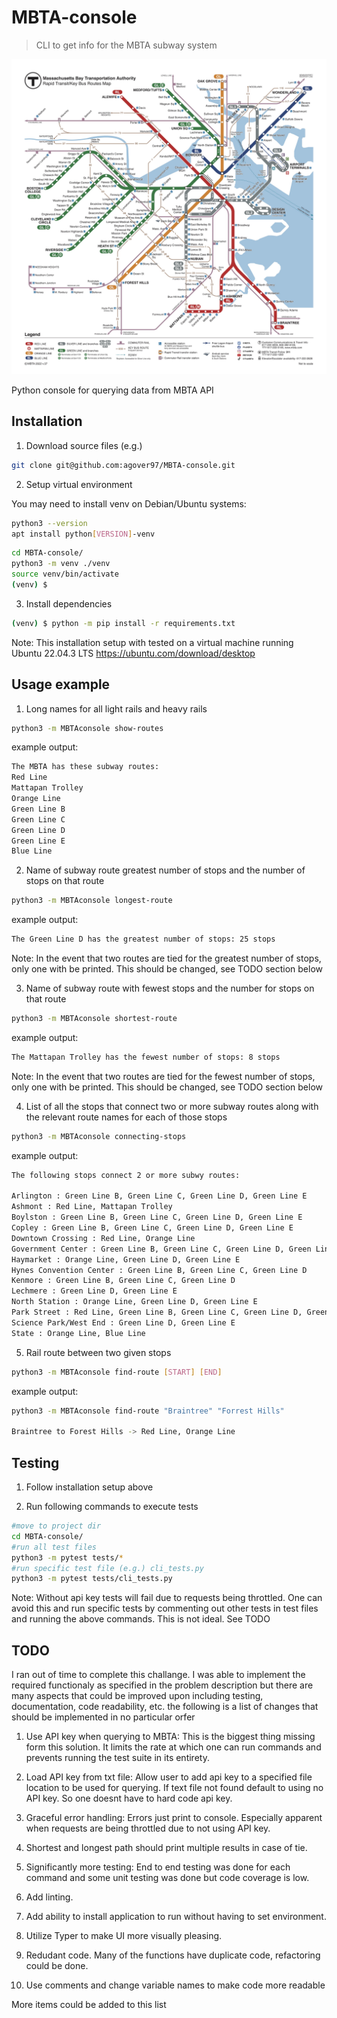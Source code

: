 # MBTA-console
>CLI to get info for the MBTA subway system

![](mbta_map.jpeg)

Python console for querying data from MBTA API


## Installation

1. Download source files (e.g.)

```sh
git clone git@github.com:agover97/MBTA-console.git
```

2. Setup virtual environment 

You may need to install venv on Debian/Ubuntu systems:
```sh
python3 --version
apt install python[VERSION]-venv
```


```sh
cd MBTA-console/
python3 -m venv ./venv
source venv/bin/activate
(venv) $
```

3. Install dependencies

```sh
(venv) $ python -m pip install -r requirements.txt
```

Note: This installation setup with tested on a virtual machine running Ubuntu 22.04.3 LTS
https://ubuntu.com/download/desktop


## Usage example

1) Long names for all light rails and heavy rails

```sh
python3 -m MBTAconsole show-routes
```

example output:

```sh
The MBTA has these subway routes:
Red Line
Mattapan Trolley
Orange Line
Green Line B
Green Line C
Green Line D
Green Line E
Blue Line
```

2) Name of subway route greatest number of stops and the number of stops on that route

```sh
python3 -m MBTAconsole longest-route
```
example output:

```sh
The Green Line D has the greatest number of stops: 25 stops
```
Note: In the event that two routes are tied for the greatest number of stops, only one with be printed. This should be changed, see TODO section below

3) Name of subway route with fewest stops and the number for stops on that route

```sh
python3 -m MBTAconsole shortest-route
```

example output:

```sh
The Mattapan Trolley has the fewest number of stops: 8 stops
```
Note: In the event that two routes are tied for the fewest number of stops, only one with be printed. This should be changed, see TODO section below

4) List of all the stops that connect two or more subway routes along with the relevant route names for
each of those stops

```sh
python3 -m MBTAconsole connecting-stops
```
example output:

```sh
The following stops connect 2 or more subwy routes:

Arlington : Green Line B, Green Line C, Green Line D, Green Line E
Ashmont : Red Line, Mattapan Trolley
Boylston : Green Line B, Green Line C, Green Line D, Green Line E
Copley : Green Line B, Green Line C, Green Line D, Green Line E
Downtown Crossing : Red Line, Orange Line
Government Center : Green Line B, Green Line C, Green Line D, Green Line E, Blue Line
Haymarket : Orange Line, Green Line D, Green Line E
Hynes Convention Center : Green Line B, Green Line C, Green Line D
Kenmore : Green Line B, Green Line C, Green Line D
Lechmere : Green Line D, Green Line E
North Station : Orange Line, Green Line D, Green Line E
Park Street : Red Line, Green Line B, Green Line C, Green Line D, Green Line E
Science Park/West End : Green Line D, Green Line E
State : Orange Line, Blue Line
```

5) Rail route between two given stops

```sh
python3 -m MBTAconsole find-route [START] [END]
```

example output:

```sh
python3 -m MBTAconsole find-route "Braintree" "Forrest Hills"

Braintree to Forest Hills -> Red Line, Orange Line

```



## Testing

1. Follow installation setup above

2. Run following commands to execute tests

```sh
#move to project dir
cd MBTA-console/
#run all test files
python3 -m pytest tests/*  
#run specific test file (e.g.) cli_tests.py
python3 -m pytest tests/cli_tests.py
```

Note: Without api key tests will fail due to requests being throttled. One can avoid this and run specific tests by commenting out other tests in test files and running the above commands. This is not ideal. See TODO

## TODO

I ran out of time to complete this challange. I was able to implement the required functionaly as specified in the problem description but there are many aspects that could be improved upon including testing, documentation, code readability, etc. the following is a list of changes that should be implemented in no particular orfer

1. Use API key when querying to MBTA: This is the biggest thing missing form this solution. It limits the rate at which one can run commands and prevents running the test suite in its entirety.

2. Load API key from txt file: Allow user to add api key to a specified file location to be used for querying. If text file not found default to using no API key. So one doesnt have to hard code api key.

3. Graceful error handling: Errors just print to console. Especially apparent when requests are being throttled due to not using API key.

4. Shortest and longest path should print multiple results in case of tie.

5. Significantly more testing: End to end testing was done for each command and some unit testing was done but code coverage is low. 

6. Add linting.

7. Add ability to install application to run without having to set environment.

8. Utilize Typer to make UI more visually pleasing.

9. Redudant code. Many of the functions have duplicate code, refactoring could be done.

10. Use comments and change variable names to make code more readable

More items could be added to this list
